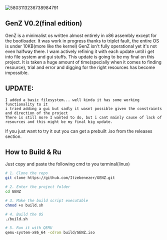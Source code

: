![5803113236738984791](https://github.com/user-attachments/assets/f0fc9ccb-d62a-4a26-bd1d-cdeaf25ac1b5)

## GenZ V0.2(final edition)
GenZ is a minimalist os written almost entirely in x86 assembly except for the bootloader. It was work in progress thanks to triplet fault, the entire OS is under 10KB(more like the kernel)
GenZ isn't fully operational yet it's not even halfway there. I wam actively refining it with each update until i get into file system and gui stuffs.
This update is going to be my final on this project. It is taken a huge amount of time(specially when it comes to finding resource), trial and error and digging for the right resources has become impossible.

## UPDATE:

    I added a basic filesystem... well kinda it has some working functionality to it
    i tried adding a gui but sadly it wasnt possible given the constraints and direction of the project
    There is still more I wanted to do, but i cant mainly cause of lack of resources and this might be my final big update.

If you just want to try it out you can get a prebuilt .iso from the releases section.

## How to Build & Ru

Just copy and paste the following cmd to you terminal(linux)

```bash
# 1. Clone the repo
git clone https://github.com/Itzebenezer/GENZ.git

# 2. Enter the project folder
cd GENZ

# 3. Make the build script executable
chmod +x build.sh

# 4. Build the OS
./build.sh

# 5. Run it with QEMU
qemu-system-x86_64 -cdrom build/GENZ.iso
